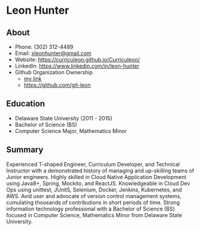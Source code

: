 # Leon Hunter

## About
* Phone: (302) 312-4489
* Email: xleonhunter@gmail.com
* Website: https://curriculeon.github.io/Curriculeon/
* LinkedIn: https://www.linkedin.com/in/leon-hunter
* Github Organization Ownership
    - [my link](https://github.com/curriculeon)
    - https://github.com/git-leon

## Education
* Delaware State University (2011 - 2015)
* Bachelor of Science (BS)
* Computer Science Major, Mathematics Minor

## Summary
Experienced T-shaped Engineer, Curriculum Developer, and Technical Instructor with a demonstrated history of managing and up-skilling teams of Junior engineers. Highly skilled in Cloud Native Application Development using Java8+, Spring, Mockito, and ReactJS. Knowledgeable in Cloud Dev Ops using unittest, JUnit5, Selenium, Docker, Jenkins, Kubernetes, and AWS. Avid user and advocate of version control management systems, cumulating thousands of contributions in short periods of time. Strong information technology professional with a Bachelor of Science (BS) focused in Computer Science, Mathematics Minor from Delaware State University.